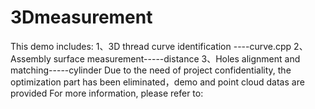 # 3Dmeasurement
This demo includes:
1、3D thread curve identification   ----curve.cpp
2、Assembly surface measurement-----distance
3、Holes alignment and matching-----cylinder
Due to the need of project confidentiality, the optimization part has been eliminated，demo and point cloud datas are provided
For more information, please refer to:

